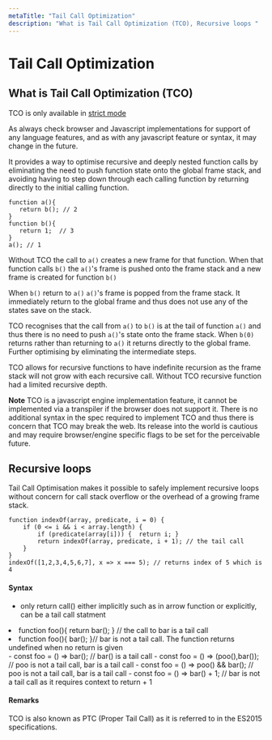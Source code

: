 ```yaml
---
metaTitle: "Tail Call Optimization"
description: "What is Tail Call Optimization (TCO), Recursive loops "
---
```


# Tail Call Optimization



## What is Tail Call Optimization (TCO)


TCO is only available in [strict mode](http://stackoverflow.com/documentation/reactjs/topic-requests/6565)

As always check browser and Javascript implementations for support of any language features, and as with any javascript feature or syntax, it may change in the future.

It provides a way to optimise recursive and deeply nested function calls by eliminating the need to push function state onto the global frame stack, and avoiding having to step down through each calling function by returning directly to the initial calling function.

```
function a(){
   return b(); // 2
} 
function b(){
   return 1;  // 3
}
a(); // 1

```

Without TCO the call to `a()` creates a new frame for that function. When that function calls `b()` the `a()`'s frame is pushed onto the frame stack and a new frame is created for function `b()`

When `b()` return to `a()` `a()`'s frame is popped from the frame stack. It immediately return to the global frame and thus does not use any of the states save on the stack.

TCO recognises that the call from `a()` to `b()` is at the tail of function `a()` and thus there is no need to push `a()`'s state onto the frame stack. When `b(0)` returns rather than returning to `a()` it returns directly to the global frame. Further optimising by eliminating the intermediate steps.

TCO allows for recursive functions to have indefinite recursion as the frame stack will not grow with each recursive call. Without TCO recursive function had a limited recursive depth.

> 
**Note** TCO is a javascript engine implementation feature, it cannot be implemented via a transpiler if the browser does not support it. There is no additional syntax in the spec required to implement TCO and thus there is concern that TCO may break the web. Its release into the world is cautious and may require browser/engine specific flags to be set for the perceivable future.




## Recursive loops 


Tail Call Optimisation makes it possible to safely implement recursive loops without concern for call stack overflow or the overhead of a growing frame stack.

```
function indexOf(array, predicate, i = 0) {
    if (0 <= i && i < array.length) {
        if (predicate(array[i])) {  return i; }
        return indexOf(array, predicate, i + 1); // the tail call
    }
}
indexOf([1,2,3,4,5,6,7], x => x === 5); // returns index of 5 which is 4

```



#### Syntax


- only return call() either implicitly such as in arrow function or explicitly, can be a tail call statment
<li>function foo(){
return bar();
} // the call to bar is a tail call</li>
<li>function foo(){
bar(); }// bar is not a tail call. The function returns undefined when no return is given</li>
- const foo = () => bar(); // bar() is a tail call
- const foo = () => (poo(),bar()); // poo is not a tail call, bar is a tail call
- const foo = () => poo() && bar(); // poo is not a tail call, bar is a tail call
- const foo = () => bar() + 1; // bar is not a tail call as it requires context to return + 1



#### Remarks


TCO is also known as PTC (Proper Tail Call) as it is referred to in the ES2015 specifications.

